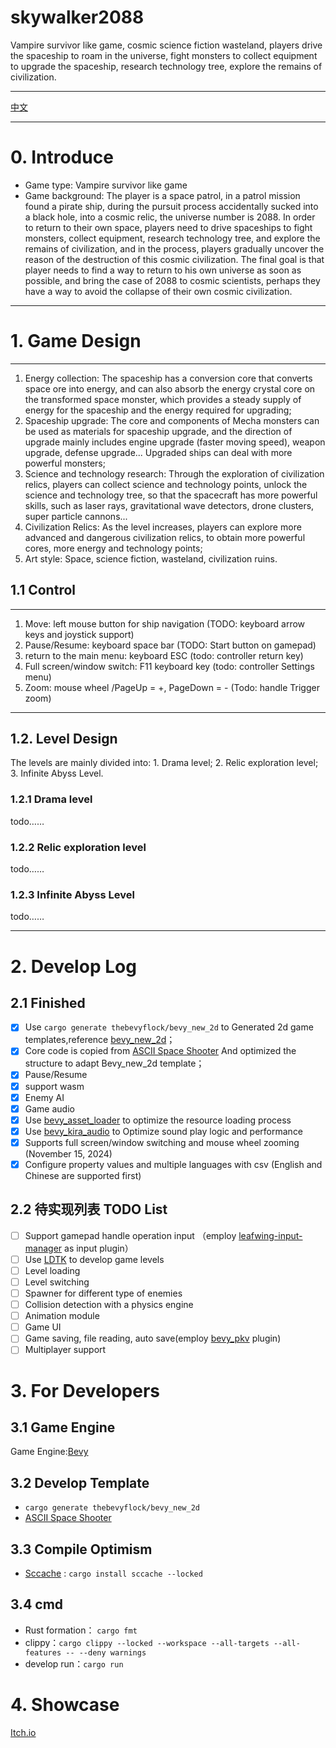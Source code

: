 # skywalker2088
Vampire survivor like game, cosmic science fiction wasteland, players drive the spaceship to roam in the universe, fight monsters to collect equipment to upgrade the spaceship, research technology tree, explore the remains of civilization.
______
[中文](https://github.com/cloudhu/skywalker2088)
______
# 0. Introduce
- Game type: Vampire survivor like game
- Game background: The player is a space patrol, in a patrol mission found a pirate ship, during the pursuit process accidentally sucked into a black hole, into a cosmic relic, the universe number is 2088.
  In order to return to their own space, players need to drive spaceships to fight monsters, collect equipment, research technology tree, and explore the remains of civilization, and in the process, players gradually uncover the reason of the destruction of this cosmic civilization.
  The final goal is that player needs to find a way to return to his own universe as soon as possible, and bring the case of 2088 to cosmic scientists, perhaps they have a way to avoid the collapse of their own cosmic civilization.
______
# 1. Game Design
______
1. Energy collection: The spaceship has a conversion core that converts space ore into energy, and can also absorb the energy crystal core on the transformed space monster, which provides a steady supply of energy for the spaceship and the energy required for upgrading;
2. Spaceship upgrade: The core and components of Mecha monsters can be used as materials for spaceship upgrade, and the direction of upgrade mainly includes engine upgrade (faster moving speed), weapon upgrade, defense upgrade... Upgraded ships can deal with more powerful monsters;
3. Science and technology research: Through the exploration of civilization relics, players can collect science and technology points, unlock the science and technology tree, so that the spacecraft has more powerful skills, such as laser rays, gravitational wave detectors, drone clusters, super particle cannons...
4. Civilization Relics: As the level increases, players can explore more advanced and dangerous civilization relics, to obtain more powerful cores, more energy and technology points;
5. Art style: Space, science fiction, wasteland, civilization ruins.

## 1.1 Control
______
1. Move: left mouse button for ship navigation (TODO: keyboard arrow keys and joystick support)
2. Pause/Resume: keyboard space bar (TODO: Start button on gamepad)
3. return to the main menu: keyboard ESC (todo: controller return key)
4. Full screen/window switch: F11 keyboard key (todo: controller Settings menu)
5. Zoom: mouse wheel /PageUp = +, PageDown = - (Todo: handle Trigger zoom)
______
##  1.2. Level Design
The levels are mainly divided into: 1. Drama level; 2. Relic exploration level; 3. Infinite Abyss Level.
###  1.2.1  Drama level
todo……
###  1.2.2  Relic exploration level
todo……
###  1.2.3  Infinite Abyss Level
todo……

______
# 2.  Develop Log
## 2.1  Finished
- [x] Use `cargo generate thebevyflock/bevy_new_2d` to Generated 2d game templates,reference [bevy_new_2d](https://github.com/TheBevyFlock/bevy_new_2d)；
- [x] Core code is copied from [ASCII Space Shooter](https://github.com/JamesHDuffield/ascii-rust) And optimized the structure to adapt Bevy_new_2d template；
- [x] Pause/Resume
- [x] support wasm
- [x] Enemy AI
- [x] Game audio
- [x] Use [bevy_asset_loader](https://github.com/NiklasEi/bevy_asset_loader) to optimize the resource loading process
- [x] Use [bevy_kira_audio](https://github.com/NiklasEi/bevy_kira_audio) to Optimize sound play logic and performance
- [x] Supports full screen/window switching and mouse wheel zooming (November 15, 2024)
- [x] Configure property values and multiple languages with csv (English and Chinese are supported first)

## 2.2 待实现列表 TODO List
- [ ] Support gamepad handle operation input （employ [leafwing-input-manager](https://github.com/leafwing-studios/leafwing-input-manager) as input plugin）
- [ ] Use [LDTK](https://github.com/Trouv/bevy_ecs_ldtk) to develop game levels
- [ ] Level loading
- [ ] Level switching
- [ ] Spawner for different type of enemies
- [ ] Collision detection with a physics engine
- [ ] Animation module
- [ ] Game UI
- [ ] Game saving, file reading, auto save(employ [bevy_pkv](https://github.com/johanhelsing/bevy_pkv) plugin)
- [ ] Multiplayer support

# 3.  For Developers
## 3.1  Game Engine
Game Engine:[Bevy](https://bevyengine.org/)
## 3.2  Develop Template
- `cargo generate thebevyflock/bevy_new_2d`
- [ASCII Space Shooter](https://github.com/JamesHDuffield/ascii-rust)

## 3.3  Compile Optimism
- [Sccache](https://github.com/mozilla/sccache) : `cargo install sccache --locked`

## 3.4  cmd
- Rust formation： `cargo fmt`
- clippy：`cargo clippy --locked --workspace --all-targets --all-features -- --deny warnings`
- develop run：`cargo run`

# 4.  Showcase
[Itch.io](https://cloudhu.itch.io/skywalker2088)